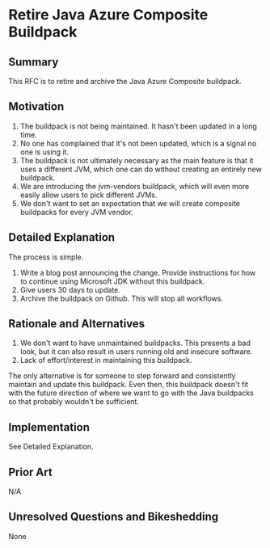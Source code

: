 # Retire Java Azure Composite Buildpack

## Summary

This RFC is to retire and archive the Java Azure Composite buildpack.

## Motivation

1. The buildpack is not being maintained. It hasn't been updated in a long time.
2. No one has complained that it's not been updated, which is a signal no one is using it.
3. The buildpack is not ultimately necessary as the main feature is that it uses a different JVM, which one can do without creating an entirely new buildpack.
4. We are introducing the jvm-vendors buildpack, which will even more easily allow users to pick different JVMs.
5. We don't want to set an expectation that we will create composite buildpacks for every JVM vendor.

## Detailed Explanation

The process is simple.

1. Write a blog post announcing the change. Provide instructions for how to continue using Microsoft JDK without this buildpack.
2. Give users 30 days to update.
3. Archive the buildpack on Github. This will stop all workflows.

## Rationale and Alternatives

1. We don't want to have unmaintained buildpacks. This presents a bad look, but it can also result in users running old and insecure software.
2. Lack of effort/interest in maintaining this buildpack.

The only alternative is for someone to step forward and consistently maintain and update this buildpack. Even then, this buildpack doesn't fit with the future direction of where we want to go with the Java buildpacks so that probably wouldn't be sufficient.

## Implementation

See Detailed Explanation.

## Prior Art

N/A

## Unresolved Questions and Bikeshedding

None